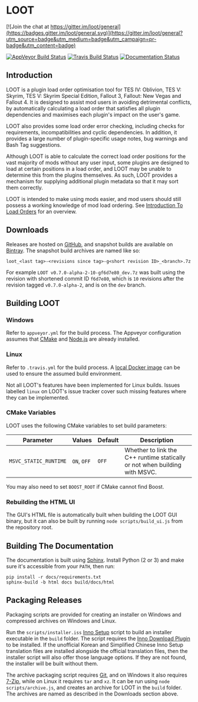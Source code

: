 # LOOT

[![Join the chat at https://gitter.im/loot/general](https://badges.gitter.im/loot/general.svg)](https://gitter.im/loot/general?utm_source=badge&utm_medium=badge&utm_campaign=pr-badge&utm_content=badge)

[![AppVeyor Build Status](https://ci.appveyor.com/api/projects/status/github/loot/loot?branch=dev&svg=true)](https://ci.appveyor.com/project/WrinklyNinja/loot)
[![Travis Build Status](https://travis-ci.org/loot/loot.svg?branch=dev)](https://travis-ci.org/loot/loot)
[![Documentation Status](https://readthedocs.org/projects/loot/badge/?version=latest)](http://loot.readthedocs.io/en/latest/?badge=latest)

## Introduction

LOOT is a plugin load order optimisation tool for TES IV: Oblivion, TES V: Skyrim, TES V: Skyrim Special Edition, Fallout 3, Fallout: New Vegas and Fallout 4. It is designed to assist mod users in avoiding detrimental conflicts, by automatically calculating a load order that satisfies all plugin dependencies and maximises each plugin's impact on the user's game.

LOOT also provides some load order error checking, including checks for requirements, incompatibilities and cyclic dependencies. In addition, it provides a large number of plugin-specific usage notes, bug warnings and Bash Tag suggestions.

Although LOOT is able to calculate the correct load order positions for the vast majority of mods without any user input, some plugins are designed to load at certain positions in a load order, and LOOT may be unable to determine this from the plugins themselves. As such, LOOT provides a mechanism for supplying additional plugin metadata so that it may sort them correctly.

LOOT is intended to make using mods easier, and mod users should still possess a working knowledge of mod load ordering. See [Introduction To Load Orders](https://loot.github.io/docs/help/Introduction-To-Load-Orders) for an overview.

## Downloads

Releases are hosted on [GitHub](https://github.com/loot/loot/releases), and snapshot builds are available on [Bintray](https://bintray.com/wrinklyninja/loot). The snapshot build archives are named like so:

```
loot_<last tag>-<revisions since tag>-g<short revision ID>_<branch>.7z
```

For example `LOOT v0.7.0-alpha-2-10-gf6d7e80_dev.7z` was built using the revision with shortened commit ID `f6d7e80`, which is `10` revisions after the revision tagged `v0.7.0-alpha-2`, and is on the `dev` branch.

## Building LOOT

### Windows

Refer to `appveyor.yml` for the build process. The Appveyor configuration assumes that [CMake](https://cmake.org) and [Node.js](https://nodejs.org/) are already installed.

### Linux

Refer to `.travis.yml` for the build process. A [local Docker image](https://docs.travis-ci.com/user/common-build-problems/#Troubleshooting-Locally-in-a-Docker-Image) can be used to ensure the assumed build environment.

Not all LOOT's features have been implemented for Linux builds. Issues labelled
`linux` on LOOT's issue tracker cover such missing features where they can be
implemented.

### CMake Variables

LOOT uses the following CMake variables to set build parameters:

Parameter | Values | Default |Description
----------|--------|---------|-----------
`MSVC_STATIC_RUNTIME` | `ON`, `OFF` | `OFF` | Whether to link the C++ runtime statically or not when building with MSVC.

You may also need to set `BOOST_ROOT` if CMake cannot find Boost.

### Rebuilding the HTML UI

The GUI's HTML file is automatically built when building the LOOT GUI binary, but it can also be built by running `node scripts/build_ui.js` from the repository root.

## Building The Documentation

The documentation is built using [Sphinx](http://www.sphinx-doc.org/en/stable/). Install Python (2 or 3) and make sure it's accessible from your `PATH`, then run:

```
pip install -r docs/requirements.txt
sphinx-build -b html docs build/docs/html
```

## Packaging Releases

Packaging scripts are provided for creating an installer on Windows and compressed archives on Windows and Linux.

Run the `scripts/installer.iss` [Inno Setup](http://www.jrsoftware.org/isinfo.php) script to build an installer executable in the `build` folder. The script requires the [Inno Download Plugin](https://bitbucket.org/mitrich_k/inno-download-plugin) to be installed. If the unofficial Korean and Simplified Chinese Inno Setup translation files are installed alongside the official translation files, then the installer script will also offer those language options. If they are not found, the installer will be built without them.

The archive packaging script requires [Git](https://git-scm.com/), and on Windows it also requires [7-Zip](http://7-zip.org), while on Linux it requires `tar` and `xz`. It can be run using `node scripts/archive.js`, and creates an archive for LOOT in the `build` folder. The archives are named as described in the Downloads section above.
